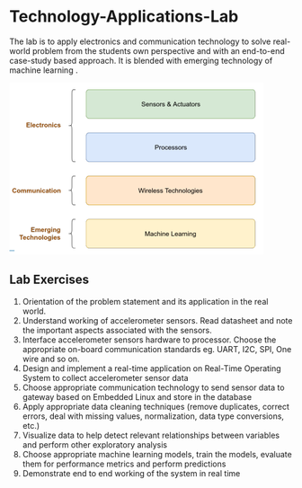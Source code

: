 # Technology-Applications-Lab
The lab is to apply electronics and communication technology to solve real-world problem from the students own perspective and with an end-to-end case-study based approach. It is blended with emerging technology of machine learning .

![alt text](Block.png "Title")

## Lab Exercises
1. Orientation of the problem statement and its application in the real world.
2. Understand working of accelerometer sensors. Read datasheet and note the important
   aspects associated with the sensors.
3. Interface accelerometer sensors hardware to processor. Choose the appropriate on-board
   communication standards eg. UART, I2C, SPI, One wire and so on.
4. Design and implement a real-time application on Real-Time Operating System to collect
   accelerometer sensor data
5. Choose appropriate communication technology to send sensor data to gateway based on
   Embedded Linux and store in the database
6. Apply appropriate data cleaning techniques (remove duplicates, correct errors, deal with
   missing values, normalization, data type conversions, etc.)
7. Visualize data to help detect relevant relationships between variables and perform other
   exploratory analysis
8. Choose appropriate machine learning models, train the models, evaluate them for
   performance metrics and perform predictions
9. Demonstrate end to end working of the system in real time 


